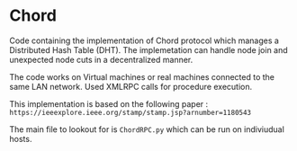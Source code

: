 # Chord
Code containing the implementation of Chord protocol which manages a Distributed Hash Table (DHT). The implemetation can handle node join and unexpected node cuts in a decentralized manner. 

The code works on Virtual machines or real machines connected to the same LAN network.
Used XMLRPC calls for procedure execution.


This implementation is based on the following paper : `https://ieeexplore.ieee.org/stamp/stamp.jsp?arnumber=1180543`

The main file to lookout for is `ChordRPC.py` which can be run on indiviudual hosts.
